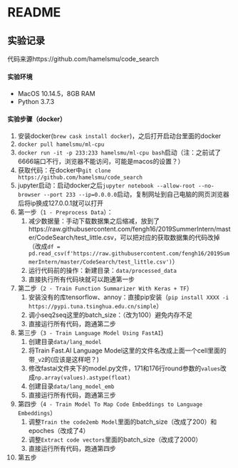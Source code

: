 # README

## 实验记录

代码来源https://github.com/hamelsmu/code_search

#### 实验环境

- MacOS 10.14.5，8GB RAM
- Python 3.7.3

#### 实验步骤（docker）

1. 安装docker(`brew cask install docker`)，之后打开启动台里面的docker
2. `docker pull hamelsmu/ml-cpu`
3. `docker run -it -p 233:233 hamelsmu/ml-cpu bash`启动（注：之前试了6666端口不行，浏览器不能访问，可能是macos的设置？）
4. 获取代码：在docker中`git clone https://github.com/hamelsmu/code_search`
5. jupyter启动：启动docker之后`jupyter notebook --allow-root --no-browser --port 233 --ip=0.0.0.0`启动，复制网址到自己电脑的网页浏览器后将ip换成127.0.0.1就可以打开
6. 第一步（`1 - Preprocess Data`）：
    1. 减少数据量：手动下载数据集之后缩减，放到了https://raw.githubusercontent.com/fengh16/2019SummerIntern/master/CodeSearch/test_little.csv，可以把对应的获取数据集的代码改掉（改成`df = pd.read_csv(f'https://raw.githubusercontent.com/fengh16/2019SummerIntern/master/CodeSearch/test_little.csv')`）
    2. 运行代码前的操作：新建目录：`data/processed_data`
    3. 直接执行所有代码块就可以跑通第一步
7. 第二步（`2 - Train Function Summarizer With Keras + TF`）
    1. 安装没有的库tensorflow、annoy：直接pip安装（`pip install XXXX -i https://pypi.tuna.tsinghua.edu.cn/simple`）
    2. 调小seq2seq这里的batch_size：（改为100）避免内存不足
    3. 直接运行所有代码，跑通第二步
8. 第三步（`3 - Train Language Model Using FastAI`)
    1. 创建目录`data/lang_model`
    2. 将Train Fast.AI Language Model这里的文件名改成上面一个cell里面的带`_v2`的(应该是这样吧？)
    3. 修改fastai文件夹下的model.py文件，171和176行round参数的`values`改成`np.array(values).astype(float)`
    4. 创建目录`data/lang_model_emb`
    5. 直接运行所有代码，跑通第三步
9. 第四步（`4 - Train Model To Map Code Embeddings to Language Embeddings`）
    1. 调整`Train the code2emb Model`里面的batch_size（改成了200）和epoches（改成了4）
    2. 调整`Extract code vectors`里面的batch_size（改成了2000）
    3. 直接运行所有代码，跑通第四步
10. 第五步